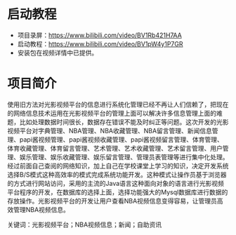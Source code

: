 # 启动教程

- 项目录屏：https://www.bilibili.com/video/BV1Rb421H7AA
- 启动教程：https://www.bilibili.com/video/BV1pW4y1P7GR
- 安装包在视频详情中已提供。

# 项目简介
使用旧方法对光影视频平台的信息进行系统化管理已经不再让人们信赖了，把现在的网络信息技术运用在光影视频平台的管理上面可以解决许多信息管理上面的难题，比如处理数据时间很长，数据存在错误不能及时纠正等问题。这次开发的光影视频平台对字典管理、NBA管理、NBA收藏管理、NBA留言管理、新闻信息管理、papi酱视频管理、papi酱视频收藏管理、papi酱视频留言管理、体育管理、体育收藏管理、体育留言管理、艺术管理、艺术收藏管理、艺术留言管理、用户管理、娱乐管理、娱乐收藏管理、娱乐留言管理、管理员表管理等进行集中化处理。经过前面自己查阅的网络知识，加上自己在学校课堂上学习的知识，决定开发系统选择B/S模式这种高效率的模式完成系统功能开发。这种模式让操作员基于浏览器的方式进行网站访问，采用的主流的Java语言这种面向对象的语言进行光影视频平台程序的开发，在数据库的选择上面，选择功能强大的Mysql数据库进行数据的存放操作。光影视频平台的开发让用户查看NBA视频信息变得容易，让管理员高效管理NBA视频信息。

关键词：光影视频平台；NBA视频信息；新闻；自助资讯
